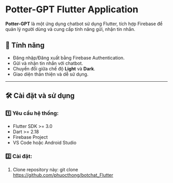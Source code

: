 # Potter-GPT Flutter Application

**Potter-GPT** là một ứng dụng chatbot sử dụng Flutter, tích hợp Firebase để quản lý người dùng và cung cấp tính năng gửi, nhận tin nhắn.

## 📱 **Tính năng**
- Đăng nhập/Đăng xuất bằng Firebase Authentication.
- Gửi và nhận tin nhắn với chatbot.
- Chuyển đổi giữa chế độ **Light** và **Dark**.
- Giao diện thân thiện và dễ sử dụng.

---

## 🛠 **Cài đặt và sử dụng**

### 1️⃣ Yêu cầu hệ thống:
- Flutter SDK >= 3.0
- Dart >= 2.18
- Firebase Project
- VS Code hoặc Android Studio

### 2️⃣ Cài đặt:
1. Clone repository này:
   git clone https://github.com/phuocthong/botchat_Flutter
